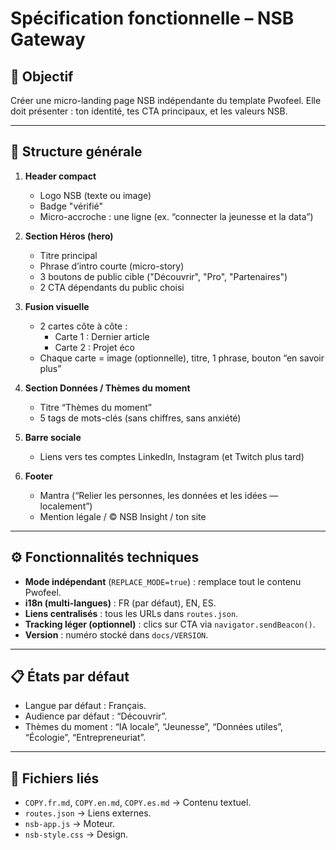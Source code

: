 # Spécification fonctionnelle – NSB Gateway

## 🎯 Objectif
Créer une micro-landing page NSB indépendante du template Pwofeel.
Elle doit présenter : ton identité, tes CTA principaux, et les valeurs NSB.

---

## 🧱 Structure générale

1. **Header compact**
   - Logo NSB (texte ou image)
   - Badge "vérifié"
   - Micro-accroche : une ligne (ex. “connecter la jeunesse et la data”)

2. **Section Héros (hero)**
   - Titre principal
   - Phrase d’intro courte (micro-story)
   - 3 boutons de public cible ("Découvrir", "Pro", "Partenaires")
   - 2 CTA dépendants du public choisi

3. **Fusion visuelle**
   - 2 cartes côte à côte :
     - Carte 1 : Dernier article
     - Carte 2 : Projet éco
   - Chaque carte = image (optionnelle), titre, 1 phrase, bouton “en savoir plus”

4. **Section Données / Thèmes du moment**
   - Titre “Thèmes du moment”
   - 5 tags de mots-clés (sans chiffres, sans anxiété)

5. **Barre sociale**
   - Liens vers tes comptes LinkedIn, Instagram (et Twitch plus tard)

6. **Footer**
   - Mantra (“Relier les personnes, les données et les idées — localement”)
   - Mention légale / © NSB Insight / ton site

---

## ⚙️ Fonctionnalités techniques

- **Mode indépendant** (`REPLACE_MODE=true`) : remplace tout le contenu Pwofeel.
- **i18n (multi-langues)** : FR (par défaut), EN, ES.
- **Liens centralisés** : tous les URLs dans `routes.json`.
- **Tracking léger (optionnel)** : clics sur CTA via `navigator.sendBeacon()`.
- **Version** : numéro stocké dans `docs/VERSION`.

---

## 📋 États par défaut

- Langue par défaut : Français.
- Audience par défaut : “Découvrir”.
- Thèmes du moment : “IA locale”, “Jeunesse”, “Données utiles”, “Écologie”, “Entrepreneuriat”.

---

## 📁 Fichiers liés
- `COPY.fr.md`, `COPY.en.md`, `COPY.es.md` → Contenu textuel.
- `routes.json` → Liens externes.
- `nsb-app.js` → Moteur.
- `nsb-style.css` → Design.

